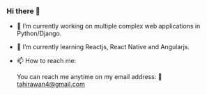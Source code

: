 ### Hi there 👋
- 🔭 I’m currently working on multiple complex web applications in Python/Django.

- 🌱 I’m currently learning Reactjs, React Native and Angularjs.

- 📫 How to reach me:
     
     You can reach me anytime on my email address: :e-mail: tahirawan4@gmail.com

<!--
**tahirawan4/tahirawan4** is a ✨ _special_ ✨ repository because its `README.md` (this file) appears on your GitHub profile.

Here are some ideas to get you started:



- 👯 I’m looking to collaborate on ...
- 🤔 I’m looking for help with ...
- 💬 Ask me about ...
- 📫 How to reach me: ...
- 😄 Pronouns: ...
- ⚡ Fun fact: ...
-->
